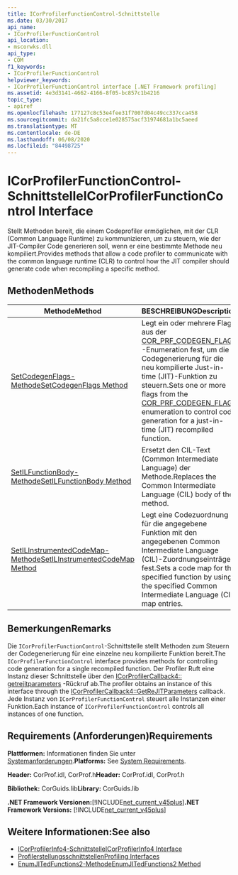```yaml
---
title: ICorProfilerFunctionControl-Schnittstelle
ms.date: 03/30/2017
api_name:
- ICorProfilerFunctionControl
api_location:
- mscorwks.dll
api_type:
- COM
f1_keywords:
- ICorProfilerFunctionControl
helpviewer_keywords:
- ICorProfilerFunctionControl interface [.NET Framework profiling]
ms.assetid: 4e3d3141-4662-4166-8f05-bc857c1b4216
topic_type:
- apiref
ms.openlocfilehash: 177127c8c53e4fee31f7007d04c49cc337cca458
ms.sourcegitcommit: da21fc5a8cce1e028575acf31974681a1bc5aeed
ms.translationtype: MT
ms.contentlocale: de-DE
ms.lasthandoff: 06/08/2020
ms.locfileid: "84498725"
---
```

# <a name="icorprofilerfunctioncontrol-interface"></a><span data-ttu-id="219b1-102">ICorProfilerFunctionControl-Schnittstelle</span><span class="sxs-lookup"><span data-stu-id="219b1-102">ICorProfilerFunctionControl Interface</span></span>
<span data-ttu-id="219b1-103">Stellt Methoden bereit, die einem Codeprofiler ermöglichen, mit der CLR (Common Language Runtime) zu kommunizieren, um zu steuern, wie der JIT-Compiler Code generieren soll, wenn er eine bestimmte Methode neu kompiliert.</span><span class="sxs-lookup"><span data-stu-id="219b1-103">Provides methods that allow a code profiler to communicate with the common language runtime (CLR) to control how the JIT compiler should generate code when recompiling a specific method.</span></span>  
  
## <a name="methods"></a><span data-ttu-id="219b1-104">Methoden</span><span class="sxs-lookup"><span data-stu-id="219b1-104">Methods</span></span>  
  
|<span data-ttu-id="219b1-105">Methode</span><span class="sxs-lookup"><span data-stu-id="219b1-105">Method</span></span>|<span data-ttu-id="219b1-106">BESCHREIBUNG</span><span class="sxs-lookup"><span data-stu-id="219b1-106">Description</span></span>|  
|------------|-----------------|  
|[<span data-ttu-id="219b1-107">SetCodegenFlags-Methode</span><span class="sxs-lookup"><span data-stu-id="219b1-107">SetCodegenFlags Method</span></span>](icorprofilerfunctioncontrol-setcodegenflags-method.md)|<span data-ttu-id="219b1-108">Legt ein oder mehrere Flags aus der [COR_PRF_CODEGEN_FLAGS](cor-prf-codegen-flags-enumeration.md) -Enumeration fest, um die Codegenerierung für die neu kompilierte Just-in-time (JIT)-Funktion zu steuern.</span><span class="sxs-lookup"><span data-stu-id="219b1-108">Sets one or more flags from the [COR_PRF_CODEGEN_FLAGS](cor-prf-codegen-flags-enumeration.md) enumeration to control code generation for a just-in-time (JIT) recompiled function.</span></span>|  
|[<span data-ttu-id="219b1-109">SetILFunctionBody-Methode</span><span class="sxs-lookup"><span data-stu-id="219b1-109">SetILFunctionBody Method</span></span>](icorprofilerfunctioncontrol-setilfunctionbody-method.md)|<span data-ttu-id="219b1-110">Ersetzt den CIL-Text (Common Intermediate Language) der Methode.</span><span class="sxs-lookup"><span data-stu-id="219b1-110">Replaces the Common Intermediate Language (CIL) body of the method.</span></span>|  
|[<span data-ttu-id="219b1-111">SetILInstrumentedCodeMap-Methode</span><span class="sxs-lookup"><span data-stu-id="219b1-111">SetILInstrumentedCodeMap Method</span></span>](icorprofilerfunctioncontrol-setilinstrumentedcodemap-method.md)|<span data-ttu-id="219b1-112">Legt eine Codezuordnung für die angegebene Funktion mit den angegebenen Common Intermediate Language (CIL)-Zuordnungseinträgen fest.</span><span class="sxs-lookup"><span data-stu-id="219b1-112">Sets a code map for the specified function by using the specified Common Intermediate Language (CIL) map entries.</span></span>|  
  
## <a name="remarks"></a><span data-ttu-id="219b1-113">Bemerkungen</span><span class="sxs-lookup"><span data-stu-id="219b1-113">Remarks</span></span>  
 <span data-ttu-id="219b1-114">Die `ICorProfilerFunctionControl`-Schnittstelle stellt Methoden zum Steuern der Codegenerierung für eine einzelne neu kompilierte Funktion bereit.</span><span class="sxs-lookup"><span data-stu-id="219b1-114">The `ICorProfilerFunctionControl` interface provides methods for controlling code generation for a single recompiled function.</span></span> <span data-ttu-id="219b1-115">Der Profiler Ruft eine Instanz dieser Schnittstelle über den [ICorProfilerCallback4:: getrejitparameters](icorprofilercallback4-getrejitparameters-method.md) -Rückruf ab.</span><span class="sxs-lookup"><span data-stu-id="219b1-115">The profiler obtains an instance of this interface through the [ICorProfilerCallback4::GetReJITParameters](icorprofilercallback4-getrejitparameters-method.md) callback.</span></span> <span data-ttu-id="219b1-116">Jede Instanz von `ICorProfilerFunctionControl` steuert alle Instanzen einer Funktion.</span><span class="sxs-lookup"><span data-stu-id="219b1-116">Each instance of `ICorProfilerFunctionControl` controls all instances of one function.</span></span>  
  
## <a name="requirements"></a><span data-ttu-id="219b1-117">Requirements (Anforderungen)</span><span class="sxs-lookup"><span data-stu-id="219b1-117">Requirements</span></span>  
 <span data-ttu-id="219b1-118">**Plattformen:** Informationen finden Sie unter [Systemanforderungen](../../get-started/system-requirements.md).</span><span class="sxs-lookup"><span data-stu-id="219b1-118">**Platforms:** See [System Requirements](../../get-started/system-requirements.md).</span></span>  
  
 <span data-ttu-id="219b1-119">**Header:** CorProf.idl, CorProf.h</span><span class="sxs-lookup"><span data-stu-id="219b1-119">**Header:** CorProf.idl, CorProf.h</span></span>  
  
 <span data-ttu-id="219b1-120">**Bibliothek:** CorGuids.lib</span><span class="sxs-lookup"><span data-stu-id="219b1-120">**Library:** CorGuids.lib</span></span>  
  
 <span data-ttu-id="219b1-121">**.NET Framework Versionen:**[!INCLUDE[net_current_v45plus](../../../../includes/net-current-v45plus-md.md)]</span><span class="sxs-lookup"><span data-stu-id="219b1-121">**.NET Framework Versions:** [!INCLUDE[net_current_v45plus](../../../../includes/net-current-v45plus-md.md)]</span></span>  
  
## <a name="see-also"></a><span data-ttu-id="219b1-122">Weitere Informationen:</span><span class="sxs-lookup"><span data-stu-id="219b1-122">See also</span></span>

- [<span data-ttu-id="219b1-123">ICorProfilerInfo4-Schnittstelle</span><span class="sxs-lookup"><span data-stu-id="219b1-123">ICorProfilerInfo4 Interface</span></span>](icorprofilerinfo4-interface.md)
- [<span data-ttu-id="219b1-124">Profilerstellungsschnittstellen</span><span class="sxs-lookup"><span data-stu-id="219b1-124">Profiling Interfaces</span></span>](profiling-interfaces.md)
- [<span data-ttu-id="219b1-125">EnumJITedFunctions2-Methode</span><span class="sxs-lookup"><span data-stu-id="219b1-125">EnumJITedFunctions2 Method</span></span>](icorprofilerinfo4-enumjitedfunctions2-method.md)
